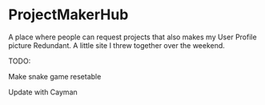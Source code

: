 # ProjectMakerHub
A place where people can request projects that also makes my User Profile picture Redundant.  A little site I threw together over the weekend.


TODO:

Make snake game resetable

Update with Cayman
